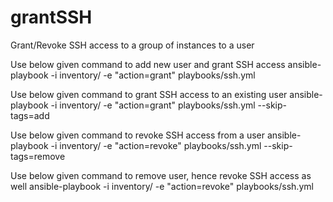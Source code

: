 # grantSSH
Grant/Revoke SSH access to a group of instances to a user

Use below given command to add new user and grant SSH access
ansible-playbook -i inventory/ -e "action=grant" playbooks/ssh.yml

Use below given command to grant SSH access to an existing user
ansible-playbook -i inventory/ -e "action=grant" playbooks/ssh.yml --skip-tags=add

Use below given command to revoke SSH access from a user
ansible-playbook -i inventory/ -e "action=revoke" playbooks/ssh.yml --skip-tags=remove

Use below given command to remove user, hence revoke SSH access as well
ansible-playbook -i inventory/ -e "action=revoke" playbooks/ssh.yml
